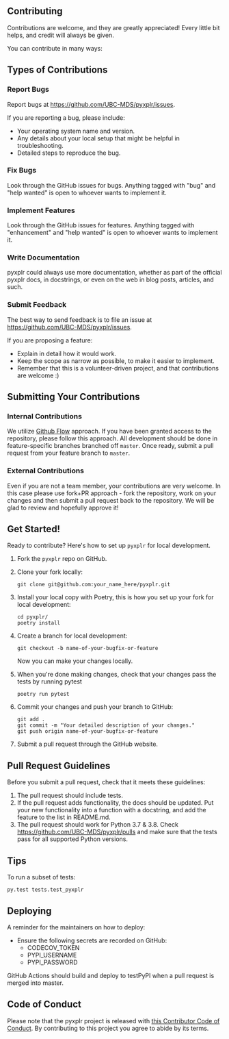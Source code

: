 
## Contributing

Contributions are welcome, and they are greatly appreciated! Every little bit
helps, and credit will always be given.

You can contribute in many ways:

## Types of Contributions

### Report Bugs

Report bugs at https://github.com/UBC-MDS/pyxplr/issues.

If you are reporting a bug, please include:

* Your operating system name and version.
* Any details about your local setup that might be helpful in troubleshooting.
* Detailed steps to reproduce the bug.

### Fix Bugs

Look through the GitHub issues for bugs. Anything tagged with "bug" and "help
wanted" is open to whoever wants to implement it.

### Implement Features

Look through the GitHub issues for features. Anything tagged with "enhancement"
and "help wanted" is open to whoever wants to implement it.

### Write Documentation

pyxplr could always use more documentation, whether as part of the
official pyxplr docs, in docstrings, or even on the web in blog posts,
articles, and such.

### Submit Feedback

The best way to send feedback is to file an issue at https://github.com/UBC-MDS/pyxplr/issues.

If you are proposing a feature:

* Explain in detail how it would work.
* Keep the scope as narrow as possible, to make it easier to implement.
* Remember that this is a volunteer-driven project, and that contributions
  are welcome :)
  
## Submitting Your Contributions

### Internal Contributions

We utilize [Github Flow](https://guides.github.com/introduction/flow/) approach. If you have been granted access to the repository, please follow this approach. All development should be done in feature-specific branches branched off `master`. Once ready, submit a pull request from your feature branch to `master`.

### External Contributions  

Even if you are not a team member, your contributions are very welcome. In this case please use fork+PR approach - fork the repository, work on your changes and then submit a pull request back to the repository. We will be glad to review and hopefully approve it!

## Get Started!

Ready to contribute? Here's how to set up `pyxplr` for local development.

1. Fork the `pyxplr` repo on GitHub.

2. Clone your fork locally:

	```
	git clone git@github.com:your_name_here/pyxplr.git
	```

3. Install your local copy with Poetry, this is how you set up your fork for local development:

	```
	cd pyxplr/
	poetry install
	```

4. Create a branch for local development:

	```
	git checkout -b name-of-your-bugfix-or-feature
	```

   	Now you can make your changes locally.

5. When you're done making changes, check that your changes pass the tests by running pytest

	```
	poetry run pytest
	```

6. Commit your changes and push your branch to GitHub:

	```
	git add .
	git commit -m "Your detailed description of your changes."
	git push origin name-of-your-bugfix-or-feature
	```

7. Submit a pull request through the GitHub website.

## Pull Request Guidelines

Before you submit a pull request, check that it meets these guidelines:

1. The pull request should include tests.
2. If the pull request adds functionality, the docs should be updated. Put
   your new functionality into a function with a docstring, and add the
   feature to the list in README.md.
3. The pull request should work for Python 3.7 & 3.8. Check https://github.com/UBC-MDS/pyxplr/pulls and make sure that the tests pass for all supported Python versions.

## Tips

To run a subset of tests:

```
py.test tests.test_pyxplr
```

## Deploying

A reminder for the maintainers on how to deploy:

- Ensure the following secrets are recorded on GitHub:
	- CODECOV_TOKEN	
	- PYPI_USERNAME
 	- PYPI_PASSWORD	

 GitHub Actions should build and deploy to testPyPI when a pull request is merged into master.

## Code of Conduct

Please note that the pyxplr project is released with [this Contributor Code of Conduct](CONDUCT.md). By contributing to this project you agree to abide by its terms.
